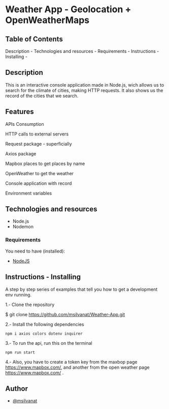 # Weather App - Geolocation + OpenWeatherMaps


## Table of Contents
Description -
Technologies and resources -
Requirements -
Instructions - Installing -

## Description

This is an interactive console application made in Node.js, wich allows us to search for the climate of cities, making HTTP requests. It also shows us the record of the cities that we search.


## Features

APIs Consumption

HTTP calls to external servers

Request package - superficially

Axios package

Mapbox places to get places by name

OpenWeather to get the weather

Console application with record

Environment variables


##  Technologies and resources

- Node.js
- Nodemon

### Requirements

You need to have (installed):
- [NodeJS](https://nodejs.org/)

## Instructions - Installing

A step by step series of examples that tell you how to get a development env running.

1.- Clone the repository


$ git clone https://github.com/msilvanat/Weather-App.git


2.- Install the following dependencies

```
npm i axios colors dotenv inquirer

```

3.- To run the api, run this on the terminal
```
npm run start
```

4.- Also, you have to create a token key from the maxbop page https://www.mapbox.com/, and another from the open weather page https://www.mapbox.com/ .

##  Author 
- [@msilvanat](https://github.com/msilvanat)

